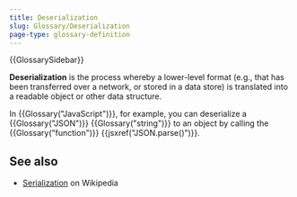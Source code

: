 ```yaml
---
title: Deserialization
slug: Glossary/Deserialization
page-type: glossary-definition
---
```


{{GlossarySidebar}}

**Deserialization** is the process whereby a lower-level format (e.g., that has been transferred over a network, or stored in a data store) is translated into a readable object or other data structure.

In {{Glossary("JavaScript")}}, for example, you can deserialize a {{Glossary("JSON")}} {{Glossary("string")}} to an object by calling the {{Glossary("function")}} {{jsxref("JSON.parse()")}}.

## See also

- [Serialization](https://en.wikipedia.org/wiki/Serialization) on Wikipedia
